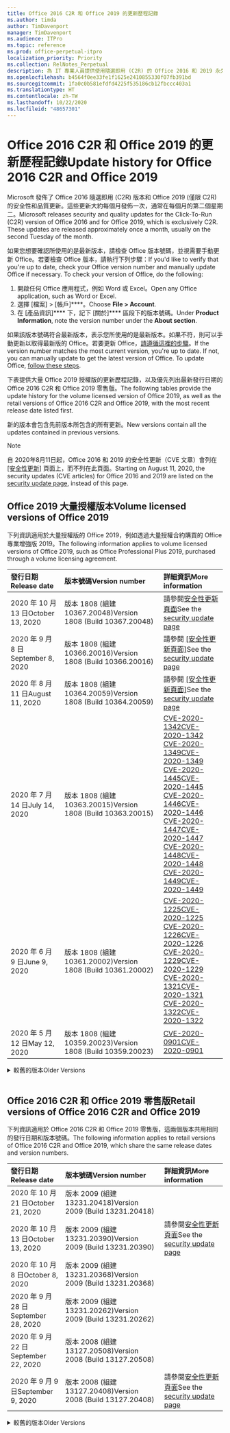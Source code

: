 ```yaml
---
title: Office 2016 C2R 和 Office 2019 的更新歷程記錄
ms.author: timda
author: TimDavenport
manager: TimDavenport
ms.audience: ITPro
ms.topic: reference
ms.prod: office-perpetual-itpro
localization_priority: Priority
ms.collection: RelNotes_Perpetual
description: 為 IT 專業人員提供使用隨選即用 (C2R) 的 Office 2016 和 2019 永久版本的更新歷程記錄
ms.openlocfilehash: b4564f0ee33fe1f1625e2410855330f07fb391bd
ms.sourcegitcommit: 1fa0c0b581efdfd4225f535186cb12fbccc403a1
ms.translationtype: HT
ms.contentlocale: zh-TW
ms.lasthandoff: 10/22/2020
ms.locfileid: "48657301"
---
```

# <a name="update-history-for-office-2016-c2r-and-office-2019"></a><span data-ttu-id="a0d8f-103">Office 2016 C2R 和 Office 2019 的更新歷程記錄</span><span class="sxs-lookup"><span data-stu-id="a0d8f-103">Update history for Office 2016 C2R and Office 2019</span></span>

<span data-ttu-id="a0d8f-p101">Microsoft 發佈了 Office 2016 隨選即用 (C2R) 版本和 Office 2019 (僅限 C2R) 的安全性和品質更新。這些更新大約每個月發佈一次，通常在每個月的第二個星期二。</span><span class="sxs-lookup"><span data-stu-id="a0d8f-p101">Microsoft releases security and quality updates for the Click-To-Run (C2R) version of Office 2016 and for Office 2019, which is exclusively C2R. These updates are released approximately once a month, usually on the second Tuesday of the month.</span></span>

<span data-ttu-id="a0d8f-p102">如果您想要確認所使用的是最新版本，請檢查 Office 版本號碼，並視需要手動更新 Office。若要檢查 Office 版本，請執行下列步驟：</span><span class="sxs-lookup"><span data-stu-id="a0d8f-p102">If you'd like to verify that you're up to date, check your Office version number and manually update Office if necessary. To check your version of Office, do the following:</span></span>

  1.    <span data-ttu-id="a0d8f-108">開啟任何 Office 應用程式，例如 Word 或 Excel。</span><span class="sxs-lookup"><span data-stu-id="a0d8f-108">Open any Office application, such as Word or Excel.</span></span>
  2.    <span data-ttu-id="a0d8f-109">選擇 [檔案] > [帳戶]\*\*\*\*。</span><span class="sxs-lookup"><span data-stu-id="a0d8f-109">Choose **File > Account**.</span></span>
  3.    <span data-ttu-id="a0d8f-110">在 [產品資訊]\*\*\*\* 下，記下 [關於]\*\*\*\* 區段下的版本號碼。</span><span class="sxs-lookup"><span data-stu-id="a0d8f-110">Under **Product Information**, note the version number under the **About section**.</span></span>

<span data-ttu-id="a0d8f-p103">如果該版本號碼符合最新版本，表示您所使用的是最新版本。如果不符，則可以手動更新以取得最新版的 Office。若要更新 Office，[請遵循這裡的步驟](https://support.office.com/article/2ab296f3-7f03-43a2-8e50-46de917611c5)。</span><span class="sxs-lookup"><span data-stu-id="a0d8f-p103">If the version number matches the most current version, you're up to date. If not, you can manually update to get the latest version of Office. To update Office, [follow these steps](https://support.office.com/article/2ab296f3-7f03-43a2-8e50-46de917611c5).</span></span>


<span data-ttu-id="a0d8f-114">下表提供大量 Office 2019 授權版的更新歷程記錄，以及優先列出最新發行日期的 Office 2016 C2R 和 Office 2019 零售版。</span><span class="sxs-lookup"><span data-stu-id="a0d8f-114">The following tables provide the update history for the volume licensed version of Office 2019, as well as the retail versions of Office 2016 C2R and Office 2019, with the most recent release date listed first.</span></span>

<span data-ttu-id="a0d8f-115">新的版本會包含先前版本所包含的所有更新。</span><span class="sxs-lookup"><span data-stu-id="a0d8f-115">New versions contain all the updates contained in previous versions.</span></span>


 > [!NOTE]
> <span data-ttu-id="a0d8f-116">自 2020年8月11日起，Office 2016 和 2019 的安全性更新（CVE 文章）會列在 [[安全性更新]](https://docs.microsoft.com/officeupdates/microsoft365-apps-security-updates) 頁面上，而不列在此頁面。</span><span class="sxs-lookup"><span data-stu-id="a0d8f-116">Starting on August 11, 2020, the security updates (CVE articles) for Office 2016 and 2019 are listed on the [security update page](https://docs.microsoft.com/officeupdates/microsoft365-apps-security-updates), instead of this page.</span></span> 


## <a name="volume-licensed-versions-of-office-2019"></a><span data-ttu-id="a0d8f-117">Office 2019 大量授權版本</span><span class="sxs-lookup"><span data-stu-id="a0d8f-117">Volume licensed versions of Office 2019</span></span>
<span data-ttu-id="a0d8f-118">下列資訊適用於大量授權版的 Office 2019，例如透過大量授權合約購買的 Office 專業增強版 2019。</span><span class="sxs-lookup"><span data-stu-id="a0d8f-118">The following information applies to volume licensed versions of Office 2019, such as Office Professional Plus 2019, purchased through a volume licensing agreement.</span></span>

[//]: # (DO NOT REMOVE VL TABLE START)


|<span data-ttu-id="a0d8f-120">**發行日期**</span><span class="sxs-lookup"><span data-stu-id="a0d8f-120">**Release date**</span></span>|<span data-ttu-id="a0d8f-121">**版本號碼**</span><span class="sxs-lookup"><span data-stu-id="a0d8f-121">**Version number**</span></span>|<span data-ttu-id="a0d8f-122">**詳細資訊**</span><span class="sxs-lookup"><span data-stu-id="a0d8f-122">**More information**</span></span>|
|:-----|:-----|:-----|
|<span data-ttu-id="a0d8f-123">2020 年 10 月 13 日</span><span class="sxs-lookup"><span data-stu-id="a0d8f-123">October 13, 2020</span></span>|<span data-ttu-id="a0d8f-124">版本 1808 (組建 10367.20048)</span><span class="sxs-lookup"><span data-stu-id="a0d8f-124">Version 1808 (Build 10367.20048)</span></span>|<span data-ttu-id="a0d8f-125">請參閱[安全性更新頁面](https://docs.microsoft.com/officeupdates/microsoft365-apps-security-updates)</span><span class="sxs-lookup"><span data-stu-id="a0d8f-125">See the [security update page](https://docs.microsoft.com/officeupdates/microsoft365-apps-security-updates)</span></span>  |
|<span data-ttu-id="a0d8f-126">2020 年 9 月 8 日</span><span class="sxs-lookup"><span data-stu-id="a0d8f-126">September 8, 2020</span></span>|<span data-ttu-id="a0d8f-127">版本 1808 (組建 10366.20016)</span><span class="sxs-lookup"><span data-stu-id="a0d8f-127">Version 1808 (Build 10366.20016)</span></span>|<span data-ttu-id="a0d8f-128">請參閱 [[安全性更新頁面]](https://docs.microsoft.com/officeupdates/microsoft365-apps-security-updates)</span><span class="sxs-lookup"><span data-stu-id="a0d8f-128">See the [security update page](https://docs.microsoft.com/officeupdates/microsoft365-apps-security-updates)</span></span> |
|<span data-ttu-id="a0d8f-129">2020 年 8 月 11 日</span><span class="sxs-lookup"><span data-stu-id="a0d8f-129">August 11, 2020</span></span>|<span data-ttu-id="a0d8f-130">版本 1808 (組建 10364.20059)</span><span class="sxs-lookup"><span data-stu-id="a0d8f-130">Version 1808 (Build 10364.20059)</span></span>|<span data-ttu-id="a0d8f-131">請參閱 [[安全性更新頁面]](https://docs.microsoft.com/officeupdates/microsoft365-apps-security-updates)</span><span class="sxs-lookup"><span data-stu-id="a0d8f-131">See the [security update page](https://docs.microsoft.com/officeupdates/microsoft365-apps-security-updates)</span></span> |
|<span data-ttu-id="a0d8f-132">2020 年 7 月 14 日</span><span class="sxs-lookup"><span data-stu-id="a0d8f-132">July 14, 2020</span></span>   |<span data-ttu-id="a0d8f-133">版本 1808 (組建 10363.20015)</span><span class="sxs-lookup"><span data-stu-id="a0d8f-133">Version 1808 (Build 10363.20015)</span></span>  |[<span data-ttu-id="a0d8f-134">CVE-2020-1342</span><span class="sxs-lookup"><span data-stu-id="a0d8f-134">CVE-2020-1342</span></span>](https://portal.msrc.microsoft.com/zh-TW/security-guidance/advisory/CVE-2020-1342) <br/>[<span data-ttu-id="a0d8f-135">CVE-2020-1349</span><span class="sxs-lookup"><span data-stu-id="a0d8f-135">CVE-2020-1349</span></span>](https://portal.msrc.microsoft.com/zh-TW/security-guidance/advisory/CVE-2020-1349) <br/>[<span data-ttu-id="a0d8f-136">CVE-2020-1445</span><span class="sxs-lookup"><span data-stu-id="a0d8f-136">CVE-2020-1445</span></span>](https://portal.msrc.microsoft.com/zh-TW/security-guidance/advisory/CVE-2020-1445) <br/>[<span data-ttu-id="a0d8f-137">CVE-2020-1446</span><span class="sxs-lookup"><span data-stu-id="a0d8f-137">CVE-2020-1446</span></span>](https://portal.msrc.microsoft.com/zh-TW/security-guidance/advisory/CVE-2020-1446) <br/>[<span data-ttu-id="a0d8f-138">CVE-2020-1447</span><span class="sxs-lookup"><span data-stu-id="a0d8f-138">CVE-2020-1447</span></span>](https://portal.msrc.microsoft.com/zh-TW/security-guidance/advisory/CVE-2020-1447) <br/>[<span data-ttu-id="a0d8f-139">CVE-2020-1448</span><span class="sxs-lookup"><span data-stu-id="a0d8f-139">CVE-2020-1448</span></span>](https://portal.msrc.microsoft.com/zh-TW/security-guidance/advisory/CVE-2020-1448) <br/>[<span data-ttu-id="a0d8f-140">CVE-2020-1449</span><span class="sxs-lookup"><span data-stu-id="a0d8f-140">CVE-2020-1449</span></span>](https://portal.msrc.microsoft.com/zh-TW/security-guidance/advisory/CVE-2020-1449) <br/>|
|<span data-ttu-id="a0d8f-141">2020 年 6 月 9 日</span><span class="sxs-lookup"><span data-stu-id="a0d8f-141">June 9, 2020</span></span>   |<span data-ttu-id="a0d8f-142">版本 1808 (組建 10361.20002)</span><span class="sxs-lookup"><span data-stu-id="a0d8f-142">Version 1808 (Build 10361.20002)</span></span>  |[<span data-ttu-id="a0d8f-143">CVE-2020-1225</span><span class="sxs-lookup"><span data-stu-id="a0d8f-143">CVE-2020-1225</span></span>](https://portal.msrc.microsoft.com/zh-TW/security-guidance/advisory/CVE-2020-1225) <br/> [<span data-ttu-id="a0d8f-144">CVE-2020-1226</span><span class="sxs-lookup"><span data-stu-id="a0d8f-144">CVE-2020-1226</span></span>](https://portal.msrc.microsoft.com/zh-TW/security-guidance/advisory/CVE-2020-1226) <br/>[<span data-ttu-id="a0d8f-145">CVE-2020-1229</span><span class="sxs-lookup"><span data-stu-id="a0d8f-145">CVE-2020-1229</span></span>](https://portal.msrc.microsoft.com/zh-TW/security-guidance/advisory/CVE-2020-1229) <br/>[<span data-ttu-id="a0d8f-146">CVE-2020-1321</span><span class="sxs-lookup"><span data-stu-id="a0d8f-146">CVE-2020-1321</span></span>](https://portal.msrc.microsoft.com/zh-TW/security-guidance/advisory/CVE-2020-1321) <br/>[<span data-ttu-id="a0d8f-147">CVE-2020-1322</span><span class="sxs-lookup"><span data-stu-id="a0d8f-147">CVE-2020-1322</span></span>](https://portal.msrc.microsoft.com/zh-TW/security-guidance/advisory/CVE-2020-1322) <br/>|
|<span data-ttu-id="a0d8f-148">2020 年 5 月 12 日</span><span class="sxs-lookup"><span data-stu-id="a0d8f-148">May 12, 2020</span></span>   |<span data-ttu-id="a0d8f-149">版本 1808 (組建 10359.20023)</span><span class="sxs-lookup"><span data-stu-id="a0d8f-149">Version 1808 (Build 10359.20023)</span></span>  |[<span data-ttu-id="a0d8f-150">CVE-2020-0901</span><span class="sxs-lookup"><span data-stu-id="a0d8f-150">CVE-2020-0901</span></span>](https://portal.msrc.microsoft.com/zh-TW/security-guidance/advisory/CVE-2020-0901) <br/> |


[//]: # (DO NOT REMOVE VL TABLE END)

<details>
<summary><span data-ttu-id="a0d8f-152">較舊的版本</span><span class="sxs-lookup"><span data-stu-id="a0d8f-152">Older Versions</span></span></summary>
 

[//]: # (DO NOT REMOVE VL OLD TABLE START)


|<span data-ttu-id="a0d8f-154">**發行日期**</span><span class="sxs-lookup"><span data-stu-id="a0d8f-154">**Release date**</span></span>|<span data-ttu-id="a0d8f-155">**版本號碼**</span><span class="sxs-lookup"><span data-stu-id="a0d8f-155">**Version number**</span></span>|<span data-ttu-id="a0d8f-156">**詳細資訊**</span><span class="sxs-lookup"><span data-stu-id="a0d8f-156">**More information**</span></span>|
|:-----|:-----|:-----|
|<span data-ttu-id="a0d8f-157">2020 年 4 月 14 日</span><span class="sxs-lookup"><span data-stu-id="a0d8f-157">April 14, 2020</span></span>   |<span data-ttu-id="a0d8f-158">版本 1808 (組建 10358.20061)</span><span class="sxs-lookup"><span data-stu-id="a0d8f-158">Version 1808 (Build 10358.20061)</span></span>  |[<span data-ttu-id="a0d8f-159">CVE-2020-0760</span><span class="sxs-lookup"><span data-stu-id="a0d8f-159">CVE-2020-0760</span></span>](https://portal.msrc.microsoft.com/zh-TW/security-guidance/advisory/CVE-2020-0760) <br/> [<span data-ttu-id="a0d8f-160">CVE-2020-0906</span><span class="sxs-lookup"><span data-stu-id="a0d8f-160">CVE-2020-0906</span></span>](https://portal.msrc.microsoft.com/zh-TW/security-guidance/advisory/CVE-2020-0906) <br/> [<span data-ttu-id="a0d8f-161">CVE-2020-0961</span><span class="sxs-lookup"><span data-stu-id="a0d8f-161">CVE-2020-0961</span></span>](https://portal.msrc.microsoft.com/zh-TW/security-guidance/advisory/CVE-2020-0961) <br/> [<span data-ttu-id="a0d8f-162">CVE-2020-0980</span><span class="sxs-lookup"><span data-stu-id="a0d8f-162">CVE-2020-0980</span></span>](https://portal.msrc.microsoft.com/zh-TW/security-guidance/advisory/CVE-2020-0980) <br/>[<span data-ttu-id="a0d8f-163">CVE-2020-0991</span><span class="sxs-lookup"><span data-stu-id="a0d8f-163">CVE-2020-0991</span></span>](https://portal.msrc.microsoft.com/zh-TW/security-guidance/advisory/CVE-2020-0991) <br/> |
|<span data-ttu-id="a0d8f-164">2020 年 3 月 10 日</span><span class="sxs-lookup"><span data-stu-id="a0d8f-164">March 10, 2020</span></span>   |<span data-ttu-id="a0d8f-165">版本 1808 (組建 10357.20081)</span><span class="sxs-lookup"><span data-stu-id="a0d8f-165">Version 1808 (Build 10357.20081)</span></span>  |[<span data-ttu-id="a0d8f-166">CVE-2020-0850</span><span class="sxs-lookup"><span data-stu-id="a0d8f-166">CVE-2020-0850</span></span>](https://portal.msrc.microsoft.com/zh-TW/security-guidance/advisory/CVE-2020-0850) <br/> [<span data-ttu-id="a0d8f-167">CVE-2020-0852</span><span class="sxs-lookup"><span data-stu-id="a0d8f-167">CVE-2020-0852</span></span>](https://portal.msrc.microsoft.com/zh-TW/security-guidance/advisory/CVE-2020-0852) <br/> [<span data-ttu-id="a0d8f-168">CVE-2020-0892</span><span class="sxs-lookup"><span data-stu-id="a0d8f-168">CVE-2020-0892</span></span>](https://portal.msrc.microsoft.com/zh-TW/security-guidance/advisory/CVE-2020-0892) <br/>  |
|<span data-ttu-id="a0d8f-169">2020 年 2 月 11 日</span><span class="sxs-lookup"><span data-stu-id="a0d8f-169">February 11, 2020</span></span>   |<span data-ttu-id="a0d8f-170">版本 1808 (組建 10356.20006)</span><span class="sxs-lookup"><span data-stu-id="a0d8f-170">Version 1808 (Build 10356.20006)</span></span>  |[<span data-ttu-id="a0d8f-171">CVE-2020-0696</span><span class="sxs-lookup"><span data-stu-id="a0d8f-171">CVE-2020-0696</span></span>](https://portal.msrc.microsoft.com/zh-TW/security-guidance/advisory/CVE-2020-0696) <br/> [<span data-ttu-id="a0d8f-172">CVE-2020-0759</span><span class="sxs-lookup"><span data-stu-id="a0d8f-172">CVE-2020-0759</span></span>](https://portal.msrc.microsoft.com/zh-TW/security-guidance/advisory/CVE-2020-0759) <br/>  |


[//]: # (DO NOT REMOVE VL OLD TABLE END)

</details>


<br/>

## <a name="retail-versions-of-office-2016-c2r-and-office-2019"></a><span data-ttu-id="a0d8f-174">Office 2016 C2R 和 Office 2019 零售版</span><span class="sxs-lookup"><span data-stu-id="a0d8f-174">Retail versions of Office 2016 C2R and Office 2019</span></span>
<span data-ttu-id="a0d8f-175">下列資訊適用於 Office 2016 C2R 和 Office 2019 零售版，這兩個版本共用相同的發行日期和版本號碼。</span><span class="sxs-lookup"><span data-stu-id="a0d8f-175">The following information applies to retail versions of Office 2016 C2R and Office 2019, which share the same release dates and version numbers.</span></span>

[//]: # (DO NOT REMOVE RETAIL TABLE START)


|<span data-ttu-id="a0d8f-177">**發行日期**</span><span class="sxs-lookup"><span data-stu-id="a0d8f-177">**Release date**</span></span>|<span data-ttu-id="a0d8f-178">**版本號碼**</span><span class="sxs-lookup"><span data-stu-id="a0d8f-178">**Version number**</span></span>|<span data-ttu-id="a0d8f-179">**詳細資訊**</span><span class="sxs-lookup"><span data-stu-id="a0d8f-179">**More information**</span></span>|
|:-----|:-----|:-----|
|<span data-ttu-id="a0d8f-180">2020 年 10 月 21 日</span><span class="sxs-lookup"><span data-stu-id="a0d8f-180">October 21, 2020</span></span>|<span data-ttu-id="a0d8f-181">版本 2009 (組建 13231.20418)</span><span class="sxs-lookup"><span data-stu-id="a0d8f-181">Version 2009 (Build 13231.20418)</span></span>| |
|<span data-ttu-id="a0d8f-182">2020 年 10 月 13 日</span><span class="sxs-lookup"><span data-stu-id="a0d8f-182">October 13, 2020</span></span>|<span data-ttu-id="a0d8f-183">版本 2009 (組建 13231.20390)</span><span class="sxs-lookup"><span data-stu-id="a0d8f-183">Version 2009 (Build 13231.20390)</span></span>|<span data-ttu-id="a0d8f-184">請參閱[安全性更新頁面](https://docs.microsoft.com/officeupdates/microsoft365-apps-security-updates)</span><span class="sxs-lookup"><span data-stu-id="a0d8f-184">See the [security update page](https://docs.microsoft.com/officeupdates/microsoft365-apps-security-updates)</span></span>  |
|<span data-ttu-id="a0d8f-185">2020 年 10 月 8 日</span><span class="sxs-lookup"><span data-stu-id="a0d8f-185">October 8, 2020</span></span>|<span data-ttu-id="a0d8f-186">版本 2009 (組建 13231.20368)</span><span class="sxs-lookup"><span data-stu-id="a0d8f-186">Version 2009 (Build 13231.20368)</span></span>| |
|<span data-ttu-id="a0d8f-187">2020 年 9 月 28 日</span><span class="sxs-lookup"><span data-stu-id="a0d8f-187">September 28, 2020</span></span>|<span data-ttu-id="a0d8f-188">版本 2009 (組建 13231.20262)</span><span class="sxs-lookup"><span data-stu-id="a0d8f-188">Version 2009 (Build 13231.20262)</span></span>| |
|<span data-ttu-id="a0d8f-189">2020 年 9 月 22 日</span><span class="sxs-lookup"><span data-stu-id="a0d8f-189">September 22, 2020</span></span>|<span data-ttu-id="a0d8f-190">版本 2008 (組建 13127.20508)</span><span class="sxs-lookup"><span data-stu-id="a0d8f-190">Version 2008 (Build 13127.20508)</span></span>| |
|<span data-ttu-id="a0d8f-191">2020 年 9 月 9 日</span><span class="sxs-lookup"><span data-stu-id="a0d8f-191">September 9, 2020</span></span>|<span data-ttu-id="a0d8f-192">版本 2008 (組建 13127.20408)</span><span class="sxs-lookup"><span data-stu-id="a0d8f-192">Version 2008 (Build 13127.20408)</span></span>|<span data-ttu-id="a0d8f-193">請參閱[安全性更新頁面](https://docs.microsoft.com/officeupdates/microsoft365-apps-security-updates)</span><span class="sxs-lookup"><span data-stu-id="a0d8f-193">See the [security update page](https://docs.microsoft.com/officeupdates/microsoft365-apps-security-updates)</span></span> |


[//]: # (DO NOT REMOVE RETAIL TABLE END)

<details>
<summary><span data-ttu-id="a0d8f-195">較舊的版本</span><span class="sxs-lookup"><span data-stu-id="a0d8f-195">Older Versions</span></span></summary>
 

[//]: # (DO NOT REMOVE RETAIL OLD TABLE START)


|<span data-ttu-id="a0d8f-197">**發行日期**</span><span class="sxs-lookup"><span data-stu-id="a0d8f-197">**Release date**</span></span>|<span data-ttu-id="a0d8f-198">**版本號碼**</span><span class="sxs-lookup"><span data-stu-id="a0d8f-198">**Version number**</span></span>|<span data-ttu-id="a0d8f-199">**詳細資訊**</span><span class="sxs-lookup"><span data-stu-id="a0d8f-199">**More information**</span></span>|
|:-----|:-----|:-----|
|<span data-ttu-id="a0d8f-200">2020 年 8 月 31 日</span><span class="sxs-lookup"><span data-stu-id="a0d8f-200">August 31, 2020</span></span>|<span data-ttu-id="a0d8f-201">版本 2008 (組建 13127.20296)</span><span class="sxs-lookup"><span data-stu-id="a0d8f-201">Version 2008 (Build 13127.20296)</span></span>| |
|<span data-ttu-id="a0d8f-202">2020 年 8 月 25 日</span><span class="sxs-lookup"><span data-stu-id="a0d8f-202">August 25, 2020</span></span>|<span data-ttu-id="a0d8f-203">版本 2007 (組建 13029.20460)</span><span class="sxs-lookup"><span data-stu-id="a0d8f-203">Version 2007 (Build 13029.20460)</span></span>| |
|<span data-ttu-id="a0d8f-204">2020 年 8 月 11 日</span><span class="sxs-lookup"><span data-stu-id="a0d8f-204">August 11, 2020</span></span>|<span data-ttu-id="a0d8f-205">版本 2007 (組建 13029.20344)</span><span class="sxs-lookup"><span data-stu-id="a0d8f-205">Version 2007 (Build 13029.20344)</span></span>|<span data-ttu-id="a0d8f-206">請參閱 [[安全性更新頁面]](https://docs.microsoft.com/officeupdates/microsoft365-apps-security-updates)</span><span class="sxs-lookup"><span data-stu-id="a0d8f-206">See the [security update page](https://docs.microsoft.com/officeupdates/microsoft365-apps-security-updates)</span></span> |
|<span data-ttu-id="a0d8f-207">2020 年 7 月 30 日</span><span class="sxs-lookup"><span data-stu-id="a0d8f-207">July 30, 2020</span></span>|<span data-ttu-id="a0d8f-208">版本 2007 (組建 13029.20308)</span><span class="sxs-lookup"><span data-stu-id="a0d8f-208">Version 2007 (Build 13029.20308)</span></span>  |<span data-ttu-id="a0d8f-209">各種錯誤和效能修正。</span><span class="sxs-lookup"><span data-stu-id="a0d8f-209">Various bug and performance fixes.</span></span>  <br/>  |
|<span data-ttu-id="a0d8f-210">2020 年 7 月 28 日</span><span class="sxs-lookup"><span data-stu-id="a0d8f-210">July 28, 2020</span></span>|<span data-ttu-id="a0d8f-211">版本 2006 (組建 13001.20498)</span><span class="sxs-lookup"><span data-stu-id="a0d8f-211">Version 2006 (Build 13001.20498)</span></span>  |<span data-ttu-id="a0d8f-212">各種錯誤和效能修正。</span><span class="sxs-lookup"><span data-stu-id="a0d8f-212">Various bug and performance fixes.</span></span>  <br/>  |
|<span data-ttu-id="a0d8f-213">2020 年 7 月 14 日</span><span class="sxs-lookup"><span data-stu-id="a0d8f-213">July 14, 2020</span></span>|<span data-ttu-id="a0d8f-214">版本 2006 (組建13001.20384)</span><span class="sxs-lookup"><span data-stu-id="a0d8f-214">Version 2006 (Build 13001.20384)</span></span>  |[<span data-ttu-id="a0d8f-215">CVE-2020-1342</span><span class="sxs-lookup"><span data-stu-id="a0d8f-215">CVE-2020-1342</span></span>](https://portal.msrc.microsoft.com/zh-TW/security-guidance/advisory/CVE-2020-1342) <br/>[<span data-ttu-id="a0d8f-216">CVE-2020-1349</span><span class="sxs-lookup"><span data-stu-id="a0d8f-216">CVE-2020-1349</span></span>](https://portal.msrc.microsoft.com/zh-TW/security-guidance/advisory/CVE-2020-1349) <br/>[<span data-ttu-id="a0d8f-217">CVE-2020-1445</span><span class="sxs-lookup"><span data-stu-id="a0d8f-217">CVE-2020-1445</span></span>](https://portal.msrc.microsoft.com/zh-TW/security-guidance/advisory/CVE-2020-1445) <br/>[<span data-ttu-id="a0d8f-218">CVE-2020-1446</span><span class="sxs-lookup"><span data-stu-id="a0d8f-218">CVE-2020-1446</span></span>](https://portal.msrc.microsoft.com/zh-TW/security-guidance/advisory/CVE-2020-1446) <br/>[<span data-ttu-id="a0d8f-219">CVE-2020-1447</span><span class="sxs-lookup"><span data-stu-id="a0d8f-219">CVE-2020-1447</span></span>](https://portal.msrc.microsoft.com/zh-TW/security-guidance/advisory/CVE-2020-1447) <br/>[<span data-ttu-id="a0d8f-220">CVE-2020-1449</span><span class="sxs-lookup"><span data-stu-id="a0d8f-220">CVE-2020-1449</span></span>](https://portal.msrc.microsoft.com/zh-TW/security-guidance/advisory/CVE-2020-1449) <br/>[<span data-ttu-id="a0d8f-221">CVE-2020-1458</span><span class="sxs-lookup"><span data-stu-id="a0d8f-221">CVE-2020-1458</span></span>](https://portal.msrc.microsoft.com/zh-TW/security-guidance/advisory/CVE-2020-1458) <br/>|
|<span data-ttu-id="a0d8f-222">2020 年 6 月 30 日</span><span class="sxs-lookup"><span data-stu-id="a0d8f-222">June 30, 2020</span></span>|<span data-ttu-id="a0d8f-223">版本 2006 (組建 13001.20266)</span><span class="sxs-lookup"><span data-stu-id="a0d8f-223">Version 2006 (Build 13001.20266)</span></span>  |<span data-ttu-id="a0d8f-224">各種錯誤和效能修正。</span><span class="sxs-lookup"><span data-stu-id="a0d8f-224">Various bug and performance fixes.</span></span>  <br/>  |
|<span data-ttu-id="a0d8f-225">2020 年 6 月 24 日</span><span class="sxs-lookup"><span data-stu-id="a0d8f-225">June 24, 2020</span></span>|<span data-ttu-id="a0d8f-226">版本 2005 (組建 12827.20470)</span><span class="sxs-lookup"><span data-stu-id="a0d8f-226">Version 2005 (Build 12827.20470)</span></span>  |<span data-ttu-id="a0d8f-227">各種錯誤和效能修正。</span><span class="sxs-lookup"><span data-stu-id="a0d8f-227">Various bug and performance fixes.</span></span>  <br/>  |
|<span data-ttu-id="a0d8f-228">2020 年 6 月 9 日</span><span class="sxs-lookup"><span data-stu-id="a0d8f-228">June 9, 2020</span></span>|<span data-ttu-id="a0d8f-229">版本 2005 (組建 12827.20336)</span><span class="sxs-lookup"><span data-stu-id="a0d8f-229">Version 2005 (Build 12827.20336)</span></span>  |[<span data-ttu-id="a0d8f-230">CVE-2020-1225</span><span class="sxs-lookup"><span data-stu-id="a0d8f-230">CVE-2020-1225</span></span>](https://portal.msrc.microsoft.com/zh-TW/security-guidance/advisory/CVE-2020-1225)  <br/> [<span data-ttu-id="a0d8f-231">CVE-2020-1226</span><span class="sxs-lookup"><span data-stu-id="a0d8f-231">CVE-2020-1226</span></span>](https://portal.msrc.microsoft.com/zh-TW/security-guidance/advisory/CVE-2020-1226)  <br/> [<span data-ttu-id="a0d8f-232">CVE-2020-1229</span><span class="sxs-lookup"><span data-stu-id="a0d8f-232">CVE-2020-1229</span></span>](https://portal.msrc.microsoft.com/zh-TW/security-guidance/advisory/CVE-2020-1229)  <br/> [<span data-ttu-id="a0d8f-233">CVE-2020-1321</span><span class="sxs-lookup"><span data-stu-id="a0d8f-233">CVE-2020-1321</span></span>](https://portal.msrc.microsoft.com/zh-TW/security-guidance/advisory/CVE-2020-1321)  <br/> [<span data-ttu-id="a0d8f-234">CVE-2020-1322</span><span class="sxs-lookup"><span data-stu-id="a0d8f-234">CVE-2020-1322</span></span>](https://portal.msrc.microsoft.com/zh-TW/security-guidance/advisory/CVE-2020-1322)  <br/>|
|<span data-ttu-id="a0d8f-235">2020 年 6 月 2 日</span><span class="sxs-lookup"><span data-stu-id="a0d8f-235">June 2, 2020</span></span>|<span data-ttu-id="a0d8f-236">版本 2005 (組建 12827.20268)</span><span class="sxs-lookup"><span data-stu-id="a0d8f-236">Version 2005 (Build 12827.20268)</span></span>  |<span data-ttu-id="a0d8f-237">各種錯誤和效能修正。</span><span class="sxs-lookup"><span data-stu-id="a0d8f-237">Various bug and performance fixes.</span></span>  <br/>  |
|<span data-ttu-id="a0d8f-238">2020 年 5 月 21 日</span><span class="sxs-lookup"><span data-stu-id="a0d8f-238">May 21, 2020</span></span>|<span data-ttu-id="a0d8f-239">版本 2004 (組建 12730.20352)</span><span class="sxs-lookup"><span data-stu-id="a0d8f-239">Version 2004 (Build 12730.20352)</span></span>  |<span data-ttu-id="a0d8f-240">各種錯誤和效能修正。</span><span class="sxs-lookup"><span data-stu-id="a0d8f-240">Various bug and performance fixes.</span></span>  <br/>  |
|<span data-ttu-id="a0d8f-241">2020 年 5 月 12 日</span><span class="sxs-lookup"><span data-stu-id="a0d8f-241">May 12, 2020</span></span>|<span data-ttu-id="a0d8f-242">版本 2004 (組建 12730.20270)</span><span class="sxs-lookup"><span data-stu-id="a0d8f-242">Version 2004 (Build 12730.20270)</span></span>  |[<span data-ttu-id="a0d8f-243">CVE-2020-0901</span><span class="sxs-lookup"><span data-stu-id="a0d8f-243">CVE-2020-0901</span></span>](https://portal.msrc.microsoft.com/zh-TW/security-guidance/advisory/CVE-2020-0901)  <br/>  |
|<span data-ttu-id="a0d8f-244">2020 年 5 月 4 日</span><span class="sxs-lookup"><span data-stu-id="a0d8f-244">May 4, 2020</span></span>|<span data-ttu-id="a0d8f-245">版本 2004 (組建 12730.20250)</span><span class="sxs-lookup"><span data-stu-id="a0d8f-245">Version 2004 (Build 12730.20250)</span></span>  |[<span data-ttu-id="a0d8f-246">連結</span><span class="sxs-lookup"><span data-stu-id="a0d8f-246">Link</span></span>](https://support.microsoft.com/office/excel-word-powerpoint-file-becomes-corrupt-when-opening-a-file-that-contains-a-vba-project-or-after-enabling-a-macro-in-an-open-file-ad6ee6ca-db23-4614-a403-282821eb99f6?ui=en-us&rs=en-us&ad=us)<br/>  |
|<span data-ttu-id="a0d8f-247">2020 年 4 月 29 日</span><span class="sxs-lookup"><span data-stu-id="a0d8f-247">April 29, 2020</span></span>|<span data-ttu-id="a0d8f-248">版本 2004 (組建 12730.20236)</span><span class="sxs-lookup"><span data-stu-id="a0d8f-248">Version 2004 (Build 12730.20236)</span></span>  |<span data-ttu-id="a0d8f-249">各種錯誤和效能修正。</span><span class="sxs-lookup"><span data-stu-id="a0d8f-249">Various bug and performance fixes.</span></span> <br/>  |
|<span data-ttu-id="a0d8f-250">2020 年 4 月 15 日</span><span class="sxs-lookup"><span data-stu-id="a0d8f-250">April 15, 2020</span></span>|<span data-ttu-id="a0d8f-251">版本 2003 (組建 12624.20466)</span><span class="sxs-lookup"><span data-stu-id="a0d8f-251">Version 2003 (Build 12624.20466)</span></span>  |<span data-ttu-id="a0d8f-252">各種錯誤和效能修正。</span><span class="sxs-lookup"><span data-stu-id="a0d8f-252">Various bug and performance fixes.</span></span> <br/>  |
|<span data-ttu-id="a0d8f-253">2020 年 4 月 14 日</span><span class="sxs-lookup"><span data-stu-id="a0d8f-253">April 14, 2020</span></span>|<span data-ttu-id="a0d8f-254">版本 2003 (組建 12624.20442)</span><span class="sxs-lookup"><span data-stu-id="a0d8f-254">Version 2003 (Build 12624.20442)</span></span>  |[<span data-ttu-id="a0d8f-255">CVE-2020-0760</span><span class="sxs-lookup"><span data-stu-id="a0d8f-255">CVE-2020-0760</span></span>](https://portal.msrc.microsoft.com/zh-TW/security-guidance/advisory/CVE-2020-0760) <br/> [<span data-ttu-id="a0d8f-256">CVE-2020-0906</span><span class="sxs-lookup"><span data-stu-id="a0d8f-256">CVE-2020-0906</span></span>](https://portal.msrc.microsoft.com/zh-TW/security-guidance/advisory/CVE-2020-0906) <br/> [<span data-ttu-id="a0d8f-257">CVE-2020-0961</span><span class="sxs-lookup"><span data-stu-id="a0d8f-257">CVE-2020-0961</span></span>](https://portal.msrc.microsoft.com/zh-TW/security-guidance/advisory/CVE-2020-0961) <br/> [<span data-ttu-id="a0d8f-258">CVE-2020-0979</span><span class="sxs-lookup"><span data-stu-id="a0d8f-258">CVE-2020-0979</span></span>](https://portal.msrc.microsoft.com/zh-TW/security-guidance/advisory/CVE-2020-0979) <br/> [<span data-ttu-id="a0d8f-259">CVE-2020-0980</span><span class="sxs-lookup"><span data-stu-id="a0d8f-259">CVE-2020-0980</span></span>](https://portal.msrc.microsoft.com/zh-TW/security-guidance/advisory/CVE-2020-0980) <br/>[<span data-ttu-id="a0d8f-260">CVE-2020-0991</span><span class="sxs-lookup"><span data-stu-id="a0d8f-260">CVE-2020-0991</span></span>](https://portal.msrc.microsoft.com/zh-TW/security-guidance/advisory/CVE-2020-0991) <br/> |
|<span data-ttu-id="a0d8f-261">2020 年 3 月 31 日</span><span class="sxs-lookup"><span data-stu-id="a0d8f-261">March 31, 2020</span></span>|<span data-ttu-id="a0d8f-262">版本 2003 (組建 12624.20382)</span><span class="sxs-lookup"><span data-stu-id="a0d8f-262">Version 2003 (Build 12624.20382)</span></span>  |<span data-ttu-id="a0d8f-263">各種錯誤和效能修正。</span><span class="sxs-lookup"><span data-stu-id="a0d8f-263">Various bug and performance fixes.</span></span> <br/>  |
|<span data-ttu-id="a0d8f-264">2020 年 3 月 25 日</span><span class="sxs-lookup"><span data-stu-id="a0d8f-264">March 25, 2020</span></span>|<span data-ttu-id="a0d8f-265">版本 2003 (組建 12624.20320)</span><span class="sxs-lookup"><span data-stu-id="a0d8f-265">Version 2003 (Build 12624.20320)</span></span>  |<span data-ttu-id="a0d8f-266">各種錯誤和效能修正。</span><span class="sxs-lookup"><span data-stu-id="a0d8f-266">Various bug and performance fixes.</span></span> <br/>  |
|<span data-ttu-id="a0d8f-267">2020 年 3 月 10 日</span><span class="sxs-lookup"><span data-stu-id="a0d8f-267">March 10, 2020</span></span>|<span data-ttu-id="a0d8f-268">版本 2002 (組建 12527.20278)</span><span class="sxs-lookup"><span data-stu-id="a0d8f-268">Version 2002 (Build 12527.20278)</span></span>  |[<span data-ttu-id="a0d8f-269">CVE-2020-0850</span><span class="sxs-lookup"><span data-stu-id="a0d8f-269">CVE-2020-0850</span></span>](https://portal.msrc.microsoft.com/zh-TW/security-guidance/advisory/CVE-2020-0850) <br/> [<span data-ttu-id="a0d8f-270">CVE-2020-0851</span><span class="sxs-lookup"><span data-stu-id="a0d8f-270">CVE-2020-0851</span></span>](https://portal.msrc.microsoft.com/zh-TW/security-guidance/advisory/CVE-2020-0851) <br/> [<span data-ttu-id="a0d8f-271">CVE-2020-0855</span><span class="sxs-lookup"><span data-stu-id="a0d8f-271">CVE-2020-0855</span></span>](https://portal.msrc.microsoft.com/zh-TW/security-guidance/advisory/CVE-2020-0855) <br/> [<span data-ttu-id="a0d8f-272">CVE-2020-0892</span><span class="sxs-lookup"><span data-stu-id="a0d8f-272">CVE-2020-0892</span></span>](https://portal.msrc.microsoft.com/zh-TW/security-guidance/advisory/CVE-2020-0892) <br/>  |
|<span data-ttu-id="a0d8f-273">2020 年 3 月 1 日</span><span class="sxs-lookup"><span data-stu-id="a0d8f-273">March 1, 2020</span></span>   |<span data-ttu-id="a0d8f-274">版本 2002 (組建 12527.20242)</span><span class="sxs-lookup"><span data-stu-id="a0d8f-274">Version 2002 (Build 12527.20242)</span></span>  |<span data-ttu-id="a0d8f-275">解決導致協力廠商應用程式無法從 Outlook 傳送電子郵件的問題。</span><span class="sxs-lookup"><span data-stu-id="a0d8f-275">Addresses an issue that caused third party applications to be unable to send email from Outlook.</span></span> <br/>  |


[//]: # (DO NOT REMOVE RETAIL OLD TABLE END)


</details>






